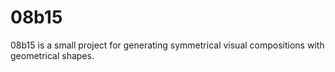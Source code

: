 # 08b15
08b15 is a small project for generating symmetrical visual compositions with geometrical shapes.

